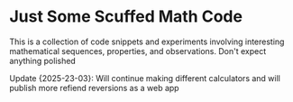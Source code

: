 # Just Some Scuffed Math Code

This is a collection of code snippets and experiments involving interesting mathematical sequences, properties, and observations. Don't expect anything polished

Update {2025-23-03}: Will continue making different calculators and will publish more refiend reversions as a web app
